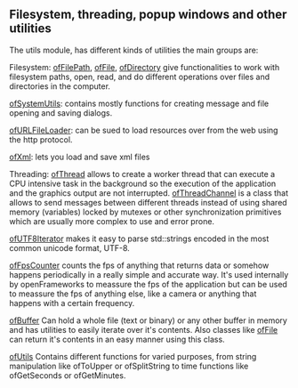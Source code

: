 ## Filesystem, threading, popup windows and other utilities

The utils module, has different kinds of utilities the main groups are:

Filesystem: [ofFilePath](ofFilePath.html), [ofFile](ofFile.html), [ofDirectory](ofDirectory.html) give functionalities to work with filesystem paths, open, read, and do different operations over files and directories in the computer.

[ofSystemUtils](ofSystemUtils): contains mostly functions for creating message and file opening and saving dialogs.

[ofURLFileLoader](ofURLFileLoader.html): can be sued to load resources over from the web using the http protocol.

[ofXml](ofXml.html): lets you load and save xml files

Threading: [ofThread](ofThread.html) allows to create a worker thread that can execute a CPU intensive task in the background so the execution of the application and the graphics output are not interrupted. [ofThreadChannel](ofThreadChannel.html) is a class that allows to send messages between different threads instead of using shared memory (variables) locked by mutexes or other synchronization primitives which are usually more complex to use and error prone.

[ofUTF8Iterator](ofUTF8Iterator.html) makes it easy to parse std::strings encoded in the most common unicode format, UTF-8.

[ofFpsCounter](ofFpsCounter.html) counts the fps of anything that returns data or somehow happens periodically in a really simple and accurate way. It's used internally by openFrameworks to meassure the fps of the application but can be used to meassure the fps of anything else, like a camera or anything that happens with a certain frequency.

[ofBuffer](ofBuffer) Can hold a whole file (text or binary) or any other buffer in memory and has utilities to easily iterate over it's contents. Also classes like [ofFile](ofFile.html) can return it's contents in an easy manner using this class.

[ofUtils](ofUtils) Contains different functions for varied purposes, from string manipulation like ofToUpper or ofSplitString to time functions like ofGetSeconds or ofGetMinutes.
